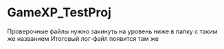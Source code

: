 # GameXP_TestProj

Проверочные файлы нужно закинуть на уровень ниже в папку с таким же названием
Итоговый лог-файл появится там же
